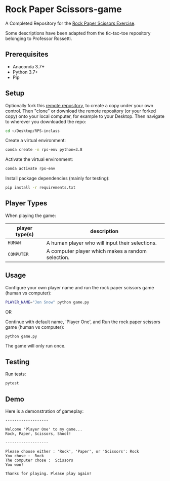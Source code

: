 # Rock Paper Scissors-game

A Completed Repository for the [Rock Paper Scissors Exercise](https://github.com/prof-rossetti/intro-to-python/blob/main/exercises/rock-paper-scissors/README.md).

Some descriptions have been adapted from the tic-tac-toe repository belonging to Professor Rossetti.

## Prerequisites

  + Anaconda 3.7+
  + Python 3.7+
  + Pip

## Setup

Optionally fork this [remote repository](https://github.com/beckyfernez/RPS-inclass), to create a copy under your own control. Then "clone" or download the remote repository (or your forked copy) onto your local computer, for example to your Desktop. Then navigate to wherever you downloaded the repo:

```sh
cd ~/Desktop/RPS-inclass
```

Create a virtual environment:

```sh
conda create -n rps-env python=3.8
```

Activate the virtual environment:

```sh
conda activate rps-env
```

Install package dependencies (mainly for testing):

```sh
pip install -r requirements.txt
```

## Player Types

When playing the game:

player type(s) | description
--- | ---
`HUMAN` | A human player who will input their selections.
`COMPUTER` | A computer player which makes a random selection.

## Usage

Configure your own player name and run the rock paper scissors game (human vs computer):

```sh
PLAYER_NAME="Jon Snow" python game.py
```

OR

Continue with default name, 'Player One', and Run the rock paper scissors game (human vs computer):

```sh
python game.py
```

The game will only run once.

## Testing

Run tests:

```sh
pytest
```

## Demo

Here is a demonstration of gameplay:

```
-------------------

Welcome 'Player One' to my game...
Rock, Paper, Scissors, Shoot!

-------------------

Please choose either : 'Rock', 'Paper', or 'Scissors': Rock
You chose :  Rock
The computer chose :  Scissors
You won!

Thanks for playing. Please play again!
```